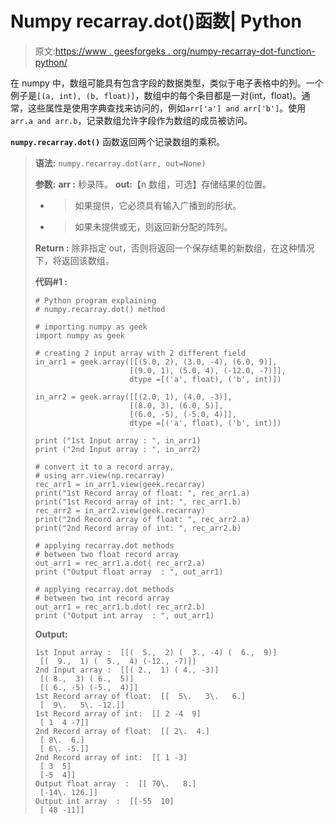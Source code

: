 # Numpy recarray.dot()函数| Python

> 原文:[https://www . geesforgeks . org/numpy-recarray-dot-function-python/](https://www.geeksforgeeks.org/numpy-recarray-dot-function-python/)

在 numpy 中，数组可能具有包含字段的数据类型，类似于电子表格中的列。一个例子是`[(a, int), (b, float)]`，数组中的每个条目都是一对(int，float)。通常，这些属性是使用字典查找来访问的，例如`arr['a'] and arr['b']`。使用`arr.a and arr.b`，记录数组允许字段作为数组的成员被访问。

**`numpy.recarray.dot()`** 函数返回两个记录数组的乘积。

> **语法:** `numpy.recarray.dot(arr, out=None)`
> 
> **参数:**
> **arr :** 秒录阵。
> **out:**【n 数组，可选】存储结果的位置。
> - >如果提供，它必须具有输入广播到的形状。
> - >如果未提供或无，则返回新分配的阵列。
> 
> **Return :** 除非指定 out，否则将返回一个保存结果的新数组，在这种情况下，将返回该数组。
> 
> **代码#1 :**
> 
> ```
> # Python program explaining
> # numpy.recarray.dot() method 
>   
> # importing numpy as geek
> import numpy as geek
>   
> # creating 2 input array with 2 different field 
> in_arr1 = geek.array([[(5.0, 2), (3.0, -4), (6.0, 9)],
>                      [(9.0, 1), (5.0, 4), (-12.0, -7)]],
>                      dtype =[('a', float), ('b', int)])
>   
> in_arr2 = geek.array([[(2.0, 1), (4.0, -3)],
>                      [(8.0, 3), (6.0, 5)],
>                      [(6.0, -5), (-5.0, 4)]],
>                      dtype =[('a', float), ('b', int)])
>   
> print ("1st Input array : ", in_arr1)
> print ("2nd Input array : ", in_arr2)
>   
> # convert it to a record array,
> # using arr.view(np.recarray)
> rec_arr1 = in_arr1.view(geek.recarray)
> print("1st Record array of float: ", rec_arr1.a)
> print("1st Record array of int: ", rec_arr1.b)
> rec_arr2 = in_arr2.view(geek.recarray)
> print("2nd Record array of float: ", rec_arr2.a)
> print("2nd Record array of int: ", rec_arr2.b)
>   
> # applying recarray.dot methods
> # between two float record array 
> out_arr1 = rec_arr1.a.dot( rec_arr2.a)
> print ("Output float array  : ", out_arr1) 
>   
> # applying recarray.dot methods
> # between two int record array 
> out_arr1 = rec_arr1.b.dot( rec_arr2.b)
> print ("Output int array  : ", out_arr1) 
> ```
> 
> **Output:**
> 
> ```
> 1st Input array :  [[(  5.,  2) (  3., -4) (  6.,  9)]
>  [(  9.,  1) (  5.,  4) (-12., -7)]]
> 2nd Input array :  [[( 2.,  1) ( 4., -3)]
>  [( 8.,  3) ( 6.,  5)]
>  [( 6., -5) (-5.,  4)]]
> 1st Record array of float:  [[  5\.   3\.   6.]
>  [  9\.   5\. -12.]]
> 1st Record array of int:  [[ 2 -4  9]
>  [ 1  4 -7]]
> 2nd Record array of float:  [[ 2\.  4.]
>  [ 8\.  6.]
>  [ 6\. -5.]]
> 2nd Record array of int:  [[ 1 -3]
>  [ 3  5]
>  [-5  4]]
> Output float array  :  [[ 70\.   8.]
>  [-14\. 126.]]
> Output int array  :  [[-55  10]
>  [ 48 -11]]
> 
> ```